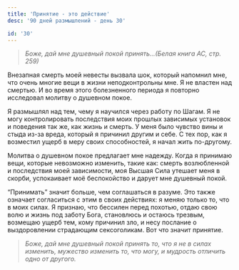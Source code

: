 ```yaml
---
title: 'Принятие - это действие'
desc: '90 дней размышлений - день 30'

id: '30'
---
```


> _Боже, дай мне душевный покой принять…(Белая книга АС, стр. 259)_

Внезапная смерть моей невесты вызвала шок, который напомнил мне, что очень
многие вещи в жизни неподконтрольны мне. Я не властен над смертью. И во время
этого болезненного периода я повторно исследовал молитву о душевном покое.

Я размышлял над тем, чему я научился через работу по Шагам. Я не могу
контролировать последствия моих прошлых зависимых установок и поведения так
же, как жизнь и смерть. У меня было чувство вины и стыда из-за вреда, который
я причинил другим и себе. С тех пор, как я возместил ущерб в меру своих
способностей, я начал жить по-другому.

Молитва о душевном покое предлагает мне надежду. Когда я принимаю вещи,
которые невозможно изменить, такие как: смерть возлюбленной и последствия моей
зависимости, моя Высшая Сила утешает меня в скорби, успокаивает моё
беспокойство и дарует мне душевный покой.

“Принимать” значит больше, чем соглашаться в разуме. Это также означает
согласиться с этим в своих действиях: я меняю только то, что в моих силах. Я
признаю, что бессилен перед похотью, отдаю свою волю и жизнь под заботу Бога,
становлюсь и остаюсь трезвым, возмещаю ущерб тем, кому причинил зло, и несу
послание о выздоровлении страдающим сексоголикам. Вот что значит принятие.

> _Боже, дай мне душевный покой принять то, что я не в силах изменить,
> мужество изменить то, что могу, и мудрость отличить одно от другого._
